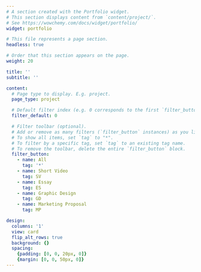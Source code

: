 ```yaml
---
# A section created with the Portfolio widget.
# This section displays content from `content/project/`.
# See https://wowchemy.com/docs/widget/portfolio/
widget: portfolio

# This file represents a page section.
headless: true

# Order that this section appears on the page.
weight: 20

title: ''
subtitle: ''

content:
  # Page type to display. E.g. project.
  page_type: project

  # Default filter index (e.g. 0 corresponds to the first `filter_button` instance below).
  filter_default: 0

  # Filter toolbar (optional).
  # Add or remove as many filters (`filter_button` instances) as you like.
  # To show all items, set `tag` to "*".
  # To filter by a specific tag, set `tag` to an existing tag name.
  # To remove the toolbar, delete the entire `filter_button` block.
  filter_button:
    - name: All
      tag: '*'
    - name: Short Video
      tag: SV
    - name: Essay
      tag: ES
    - name: Graphic Design
      tag: GD
    - name: Marketing Proposal
      tag: MP

design:
  columns: '1'
  view: card
  flip_alt_rows: true
  background: {}
  spacing: 
    {padding: [0, 0, 20px, 0]}
    {margin: [0, 0, 50px, 0]}
---
```

